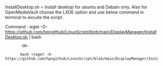 InstallDesktop.sh = Install desktop for ubuntu and Debain only. Also for OpenMediaVault choose the LXDE option and use below command in terminal to excuite the script.

Command :  wget -O- https://github.com/hpngithub/LinuxScript/blob/main/DisplayManager/InstallDesktop.sh | bash   

           -OR-   

           bash <(wget -O- https://github.com/hpngithub/LinuxScript/blob/main/DisplayManager/InstallDesktop.sh)     
